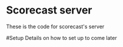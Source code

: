 # Scorecast server

These is the code for scorecast's server

#Setup
Details on how to set up to come later

